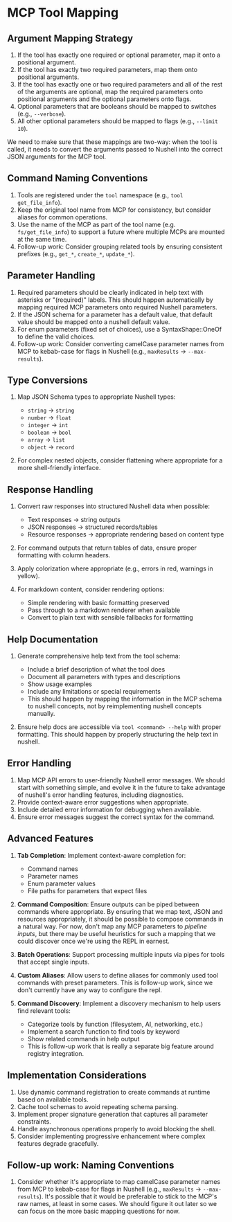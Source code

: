 # MCP Tool Mapping

## Argument Mapping Strategy

1. If the tool has exactly one required or optional parameter, map it onto a positional argument.
2. If the tool has exactly two required parameters, map them onto positional arguments.
3. If the tool has exactly one or two required parameters and all of the rest of the arguments are optional, map the required parameters onto positional arguments and the optional parameters onto flags.
4. Optional parameters that are booleans should be mapped to switches (e.g., `--verbose`).
5. All other optional parameters should be mapped to flags (e.g., `--limit 10`).

We need to make sure that these mappings are two-way: when the tool is called, it needs to convert the arguments passed to Nushell into the correct JSON arguments for the MCP tool.

## Command Naming Conventions

1. Tools are registered under the `tool` namespace (e.g., `tool get_file_info`).
2. Keep the original tool name from MCP for consistency, but consider aliases for common operations.
3. Use the name of the MCP as part of the tool name (e.g. `fs/get_file_info`) to support a future where multiple MCPs are mounted at the same time.
4. Follow-up work: Consider grouping related tools by ensuring consistent prefixes (e.g., `get_*`, `create_*`, `update_*`).

## Parameter Handling

1. Required parameters should be clearly indicated in help text with asterisks or "(required)" labels. This should happen automatically by mapping required MCP parameters onto required Nushell parameters.
2. If the JSON schema for a parameter has a default value, that default value should be mapped onto a nushell default value.
3. For enum parameters (fixed set of choices), use a SyntaxShape::OneOf to define the valid choices.
4. Follow-up work: Consider converting camelCase parameter names from MCP to kebab-case for flags in Nushell (e.g., `maxResults` → `--max-results`).

## Type Conversions

1. Map JSON Schema types to appropriate Nushell types:

   - `string` → `string`
   - `number` → `float`
   - `integer` → `int`
   - `boolean` → `bool`
   - `array` → `list`
   - `object` → `record`

2. For complex nested objects, consider flattening where appropriate for a more shell-friendly interface.

## Response Handling

1. Convert raw responses into structured Nushell data when possible:

   - Text responses → string outputs
   - JSON responses → structured records/tables
   - Resource responses → appropriate rendering based on content type

2. For command outputs that return tables of data, ensure proper formatting with column headers.

3. Apply colorization where appropriate (e.g., errors in red, warnings in yellow).

4. For markdown content, consider rendering options:
   - Simple rendering with basic formatting preserved
   - Pass through to a markdown renderer when available
   - Convert to plain text with sensible fallbacks for formatting

## Help Documentation

1. Generate comprehensive help text from the tool schema:

   - Include a brief description of what the tool does
   - Document all parameters with types and descriptions
   - Show usage examples
   - Include any limitations or special requirements
   - This should happen by mapping the information in the MCP schema to nushell
     concepts, not by reimplementing nushell concepts manually.

2. Ensure help docs are accessible via `tool <command> --help` with proper formatting. This should happen by properly structuring the help text in nushell.

## Error Handling

1. Map MCP API errors to user-friendly Nushell error messages. We should start
   with something simple, and evolve it in the future to take advantage of
   nushell's error handling features, including diagnostics.
2. Provide context-aware error suggestions when appropriate.
3. Include detailed error information for debugging when available.
4. Ensure error messages suggest the correct syntax for the command.

## Advanced Features

1. **Tab Completion**: Implement context-aware completion for:

   - Command names
   - Parameter names
   - Enum parameter values
   - File paths for parameters that expect files

2. **Command Composition**: Ensure outputs can be piped between commands where appropriate. By ensuring that we map text, JSON and resources appropriately, it should be possible to compose commands in a natural way. For now, don't map any MCP parameters to _pipeline inputs_, but there may be useful heuristics for such a mapping that we could discover once we're using the REPL in earnest.

3. **Batch Operations**: Support processing multiple inputs via pipes for tools that accept single inputs.

4. **Custom Aliases**: Allow users to define aliases for commonly used tool commands with preset parameters. This is follow-up work, since we don't currently have any way to configure the repl.

5. **Command Discovery**: Implement a discovery mechanism to help users find relevant tools:
   - Categorize tools by function (filesystem, AI, networking, etc.)
   - Implement a search function to find tools by keyword
   - Show related commands in help output
   - This is follow-up work that is really a separate big feature around registry integration.

## Implementation Considerations

1. Use dynamic command registration to create commands at runtime based on available tools.
2. Cache tool schemas to avoid repeating schema parsing.
3. Implement proper signature generation that captures all parameter constraints.
4. Handle asynchronous operations properly to avoid blocking the shell.
5. Consider implementing progressive enhancement where complex features degrade gracefully.

## Follow-up work: Naming Conventions

1. Consider whether it's appropriate to map camelCase parameter names from MCP to kebab-case for flags in Nushell (e.g., `maxResults` → `--max-results`). It's possible that it would be preferable to stick to the MCP's raw names, at least in some cases. We should figure it out later so we can focus on the more basic mapping questions for now.
